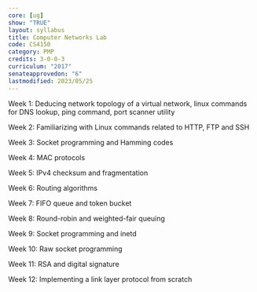 ```yaml
---
core: [ug]
show: "TRUE"
layout: syllabus
title: Computer Networks Lab
code: CS4150
category: PMP
credits: 3-0-0-3
curriculum: "2017"
senateapprovedon: "6"
lastmodified: 2023/05/25
---
```

Week 1: Deducing network topology of a virtual network, linux commands
for DNS lookup, ping command, port scanner utility

Week 2: Familiarizing with Linux commands related to HTTP, FTP and SSH

Week 3: Socket programming and Hamming codes

Week 4: MAC protocols

Week 5: IPv4 checksum and fragmentation

Week 6: Routing algorithms

Week 7: FIFO queue and token bucket

Week 8: Round-robin and weighted-fair queuing

Week 9: Socket programming and inetd

Week 10: Raw socket programming

Week 11: RSA and digital signature

Week 12: Implementing a link layer protocol from scratch

